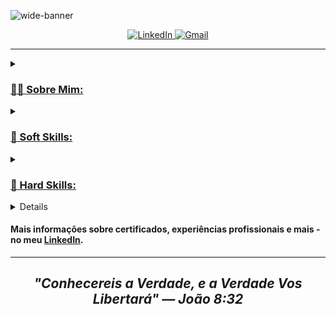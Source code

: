 ![wide-banner](https://user-images.githubusercontent.com/95307858/215011378-8e332431-7c9a-44cd-b1bf-f1ed35784902.jpg)

<p align = center>
  <a href="https://www.linkedin.com/in/edu-chaves">
    <img alt="LinkedIn" src="https://img.shields.io/badge/LinkedIn-0077B5?style=for-the-badge&logo=linkedin&logoColor=white"
  </a>
  <a href="mailto:henriqueduardo2002@gmail.com">
    <img alt="Gmail" src="https://img.shields.io/badge/Gmail-D14836?style=for-the-badge&logo=gmail&logoColor=white"
  </a>
</p>

---

<details>
  <summary><h3>👨‍💻 Sobre Mim:</h3></summary>
  <blockquote>
    Olá, me chamo Eduardo Chaves! Tenho 20 anos de idade - sou nascido, criado e moro em Caruaru-PE. Sempre cresci apegado a tecnologia, e a partir de dezembro de 2021, comecei a estudar programação e toda a área de tecnologia como um todo de forma autodidata. E em agosto de 2022 comecei meu curso de Ciência da Computação pela Wyden Unifavip Caruaru. Atualmente estou estagiando remotamente na área de Ciência de Dados através da Procenge onde estou obtendo ótimas experiências e aprendendo cada vez mais!
  </blockquote>
  <ul>
    <li>Cientista de Dados;</li>
    <li>Estudante de Ciência da Computação na Wyden Unifavip Caruaru (2022-2026);</li>
    <li>Fiz um Intercâmbio de 4 Meses Realizado na Nova Zelândia em 2020.</li>
    <li>Entusiasmado por Tecnologia;</li>
    <li>Organizado & Metódico;</li>
    <li>Disposto a Aprender Coisas de Valor;</li>
    <li>Autodidata.</li>
  </ul>
</details>

<details>
  <summary><h3>💬 Soft Skills:</h3></summary>
  <ul>
    <li>Inglês Intermediário à Avançado;</li>
    <li>Planejamento Estratégico;</li>
    <li>Resolução de Problemas;</li>
    <li>Comunicação Objetiva;</li>
    <li>Espírito de Equipe;</li>
    <li>Empreendedorismo.</li>
  </ul>
</details>

<details>
  <summary><h3>💪 Hard Skills:</h3></summary>
  <ul>
    <li>Ciência de Dados (Python & SQL);</li>
    <li>Análise, Visualização & Dashboard de Dados (Plotly & Streamlit);</li>
    <li>Processamento de Dados (Pandas);</li>
    <li>Machine Learning (ScikitLearn);</li>
    <li>Softwares (Git/GitHub, Linux, Notion, Figma);</li>
    <li>Desenvolvimento Web (HTML/CSS/JS, SEO).</li>
  </ul>
</details>

<details>
  <summary><h3>🏗️ Projetos:</h3></summary>
  <ul>
    <li>
      <a href="https://github.com/stars/eduardochaves1/lists/logica-de-programacao" title="Projetos de Data Science 📊">Projetos de Data Science 📊</a>
    </li>
    <li>
      <a href="https://github.com/stars/eduardochaves1/lists/logica-de-programacao" title="Projetos de Lógica de Programação 👨‍💻">Projetos de Lógica de Programação 👨‍💻</a>
    </li>
    <li>
      <a href="https://github.com/stars/eduardochaves1/lists/principais-projetos-front-end" title="Projetos de Front-End 💻">Projetos de Front-End 💻</a>
    </li>
  </ul>
</details>

#### Mais informações sobre certificados, experiências profissionais e mais - no meu [LinkedIn](https://www.linkedin.com/in/edu-chaves).
---
## <p align=center> <em>"Conhecereis a Verdade, e a Verdade Vos Libertará" — João 8:32</em> </p>
